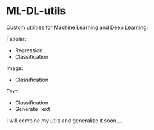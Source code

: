 # ML-DL-utils
Custom utilities for Machine Learning and Deep Learning.

Tabular:
* Regression
* Classification

Image:
* Classification

Text:
* Classification
* Generate Text

I will combine my utils and generalize it soon....
